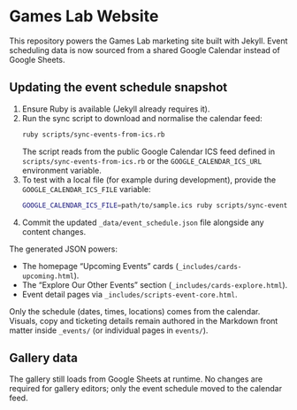 # Games Lab Website

This repository powers the Games Lab marketing site built with Jekyll. Event scheduling data is now sourced from a shared Google Calendar instead of Google Sheets.

## Updating the event schedule snapshot

1. Ensure Ruby is available (Jekyll already requires it).
2. Run the sync script to download and normalise the calendar feed:
   ```bash
   ruby scripts/sync-events-from-ics.rb
   ```
   The script reads from the public Google Calendar ICS feed defined in `scripts/sync-events-from-ics.rb` or the `GOOGLE_CALENDAR_ICS_URL` environment variable.
3. To test with a local file (for example during development), provide the `GOOGLE_CALENDAR_ICS_FILE` variable:
   ```bash
   GOOGLE_CALENDAR_ICS_FILE=path/to/sample.ics ruby scripts/sync-events-from-ics.rb
   ```
4. Commit the updated `_data/event_schedule.json` file alongside any content changes.

The generated JSON powers:
- The homepage “Upcoming Events” cards (`_includes/cards-upcoming.html`).
- The “Explore Our Other Events” section (`_includes/cards-explore.html`).
- Event detail pages via `_includes/scripts-event-core.html`.

Only the schedule (dates, times, locations) comes from the calendar. Visuals, copy and ticketing details remain authored in the Markdown front matter inside `_events/` (or individual pages in `events/`).

## Gallery data

The gallery still loads from Google Sheets at runtime. No changes are required for gallery editors; only the event schedule moved to the calendar feed.
